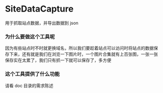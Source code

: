 # SiteDataCapture
用于抓取站点数据，并导出数据到 json <br>

### 为什么要做这个工具呢
因为有些站点时不时就更换域名，所以我们要趁着站点可以访问时将站点的数据保存下来，还有就是我们在浏览一下图片时，一个图片合集就有上百张图，一张一张保存实在太累了，我们只有抓一下就可以保存了，多方便 <br>

### 这个工具提供了什么功能
请看 doc 目录的需求陈述 <br>
